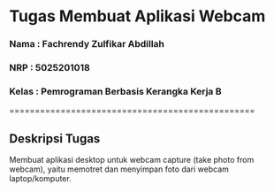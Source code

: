 ﻿# Tugas Membuat Aplikasi Webcam

### Nama    : Fachrendy Zulfikar Abdillah
### NRP     : 5025201018
### Kelas   : Pemrograman Berbasis Kerangka Kerja B

================================================

## Deskripsi Tugas

Membuat aplikasi desktop untuk webcam capture (take photo from webcam), yaitu memotret dan menyimpan foto dari webcam laptop/komputer.
